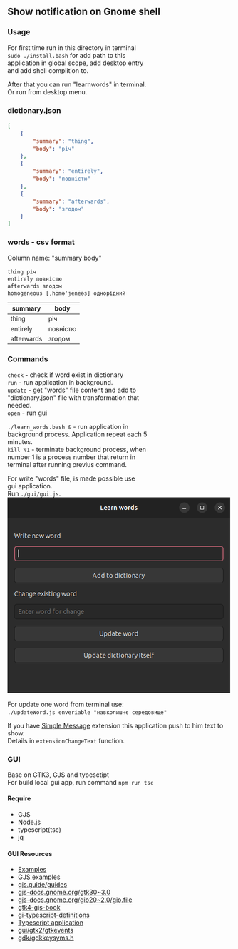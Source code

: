 ## Show notification on Gnome shell

### Usage

For first time run in this directory in terminal  
`sudo ./install.bash` for add path to this  
application in global scope, add desktop entry  
and add shell complition to.  

After that you can run "learnwords" in terminal.  
Or run from desktop menu.

### dictionary.json
```json
[
    {
        "summary": "thing",
        "body": "річ"
    },
    {
        "summary": "entirely",
        "body": "повністю"
    },
    {
        "summary": "afterwards",
        "body": "згодом"
    }
]
```

### words - csv format  

Column name: "summary body"
```
thing річ
entirely повністю
afterwards згодом
homogeneous [ˌhōməˈjēnēəs] однорідний
```
|summary   |body    |
|----------|--------|
|thing     |річ     |
|entirely  |повністю|
|afterwards|згодом  |

### Commands  

`check` - check if word exist in dictionary  
`run` - run application in background.    
`update` - get "words" file content and add to  
"dictionary.json" file with transformation that  
needed.  
`open` - run gui  

`./learn_words.bash &` - run application in  
background process. Application repeat each 5  
minutes.  
`kill %1` - terminate background process, when  
number 1 is a process number that return in  
terminal after running previus command.  

For write "words" file, is made possible use  
gui application.  
Run `./gui/gui.js`.  
![gui application](gui.png)  

For update one word from terminal use:  
`./updateWord.js enveriable "навколишнє середовище"`  

If you have 
[Simple Message](https://github.com/freddez/gnome-shell-simple-message) 
extension this application push to him text to show.  
Details in `extensionChangeText` function.  

### GUI

Base on GTK3, GJS and typesctipt  
For build local gui app, run command `npm run tsc`  

#### Require

- GJS
- Node.js
- typescript(tsc)
- jq

#### GUI Resources

- [Examples](https://github.com/cinatic/gjs-examples/blob/master/README.md)
- [GJS examples](https://gitlab.gnome.org/GNOME/gjs/tree/HEAD/examples)
- [gjs.guide/guides](https://gjs.guide/guides/)
- [gjs-docs.gnome.org/gtk30~3.0](https://gjs-docs.gnome.org/gtk30~3.0/)
- [gjs-docs.gnome.org/gio20~2.0/gio.file](https://gjs-docs.gnome.org/gio20~2.0/gio.file)
- [gtk4-gjs-book](https://rmnvgr.gitlab.io/gtk4-gjs-book/application/)
- [gi-typescript-definitions](https://gitlab.gnome.org/BrainBlasted/gi-typescript-definitions/-/tree/eb2a87a25c5e2fb580b605fbec0bd312fe34c492)
- [Typescript application](https://gitlab.gnome.org/World/vocalis)
- [gui/gtk2/gtkevents](https://zetcode.com/gui/gtk2/gtkevents/)
- [gdk/gdkkeysyms.h](https://gitlab.gnome.org/GNOME/gtk/-/blob/main/gdk/gdkkeysyms.h?ref_type=heads)
